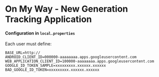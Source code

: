 

# On My Way - New Generation Tracking Application

#### Configuration in `local.properties`
Each user must define:

```
BASE_URL=http://
ANDROID_CLIENT_ID=000000-aaaaaaaa.apps.googleusercontent.com
WEB_APPLICATION_CLIENT_ID=100000-aaaaaaaa.apps.googleusercontent.com
GOOGLE_ID_TOKEN_SAMPLE=xxxxxxxxx.xxxxxx.xxxxxx
BAD_GOOGLE_ID_TOKEN=xxxxxxxxx.xxxxxx.xxxxxx
```
